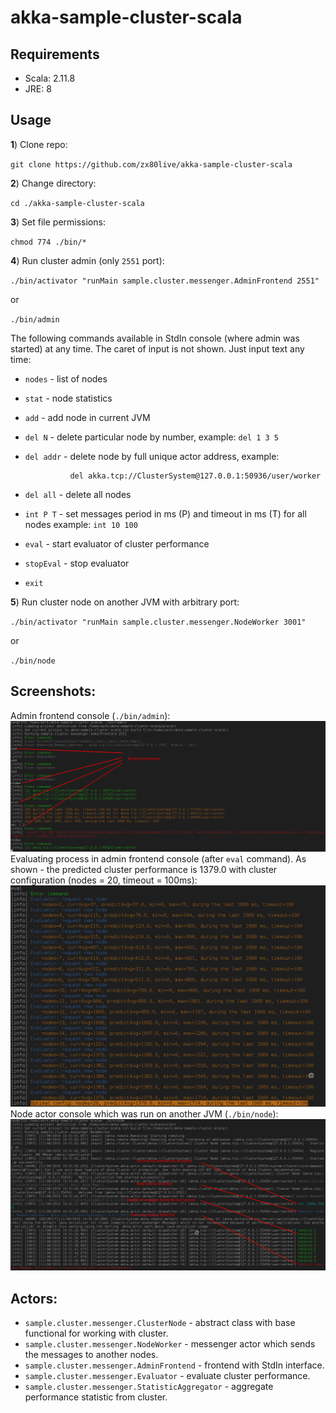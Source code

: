 akka-sample-cluster-scala
==============================================================

Requirements
-----------------------------
- Scala: 2.11.8
- JRE:   8

Usage
-----------------------------

**1**) Clone repo:

`git clone https://github.com/zx80live/akka-sample-cluster-scala`

**2**) Change directory:

`cd ./akka-sample-cluster-scala`

**3**) Set file permissions:

`chmod 774 ./bin/*`

**4**) Run cluster admin (only `2551` port):

`./bin/activator "runMain sample.cluster.messenger.AdminFrontend 2551"`

or

`./bin/admin`

The following commands available in StdIn console (where admin was started) at any time. 
The caret of input is not shown. Just input text any time:

 * `nodes`     - list of nodes
    
 * `stat`      - node statistics
    
 * `add`       - add node in current JVM
    
 * `del N`     - delete particular node by number, 
                 example: `del 1 3 5`
                          
 * `del addr`  - delete node by full unique actor address, example:
                 
                 del akka.tcp://ClusterSystem@127.0.0.1:50936/user/worker
                          
 * `del all`   - delete all nodes

 * `int P T`   - set messages period in ms (P) and timeout in ms (T) for all nodes
                 example: `int 10 100`
                          
 * `eval`      - start evaluator of cluster performance
    
 * `stopEval`  - stop evaluator
                         
 * `exit`


**5**) Run cluster node on another JVM with arbitrary port:

`./bin/activator "runMain sample.cluster.messenger.NodeWorker 3001"`

or

`./bin/node`

Screenshots:
------------

Admin frontend console (`./bin/admin`):
![picture alt](https://raw.githubusercontent.com/zx80live/zx80live.github.io/master/img/s1.png "Admin frontend console")
Evaluating process in admin frontend console (after `eval` command). As shown - the predicted cluster performance is 1379.0 with cluster configuration (nodes = 20, timeout = 100ms):
![picture alt](https://raw.githubusercontent.com/zx80live/zx80live.github.io/master/img/s2.png "Evaluating process in admin frontend console")
Node actor console which was run on another JVM (`./bin/node`):
![picture alt](https://raw.githubusercontent.com/zx80live/zx80live.github.io/master/img/s3.png "Node actor console")

Actors:
-------
 * `sample.cluster.messenger.ClusterNode` - abstract class with base functional for working with cluster.
 * `sample.cluster.messenger.NodeWorker` - messenger actor which sends the messages to another nodes.
 * `sample.cluster.messenger.AdminFrontend` - frontend with StdIn interface.
 * `sample.cluster.messenger.Evaluator` - evaluate cluster performance.
 * `sample.cluster.messenger.StatisticAggregator` - aggregate performance statistic from cluster.